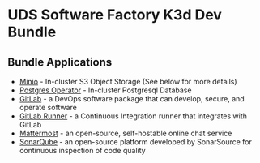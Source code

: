 # UDS Software Factory K3d Dev Bundle

## Bundle Applications

- [Minio](https://min.io/) - In-cluster S3 Object Storage (See below for more details)
- [Postgres Operator](https://github.com/defenseunicorns/uds-package-postgres-operator) - In-cluster Postgresql Database
- [GitLab](https://github.com/defenseunicorns/uds-package-gitlab) - a DevOps software package that can develop, secure, and operate software
- [GitLab Runner](https://github.com/defenseunicorns/uds-package-gitlab-runner) - a Continuous Integration runner that integrates with GitLab
- [Mattermost](https://github.com/defenseunicorns/uds-package-mattermost) - an open-source, self-hostable online chat service
- [SonarQube](https://github.com/defenseunicorns/uds-package-sonarqube) - an open-source platform developed by SonarSource for continuous inspection of code quality